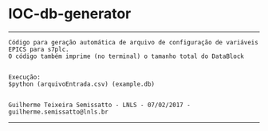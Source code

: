 # IOC-db-generator
___
	Código para geração automática de arquivo de configuração de variáveis EPICS para s7plc. 
	O código também imprime (no terminal) o tamanho total do DataBlock
	
	
	Execução:
	$python (arquivoEntrada.csv) (example.db)
	
	
	Guilherme Teixeira Semissatto - LNLS - 07/02/2017 - guilherme.semissatto@lnls.br
___
